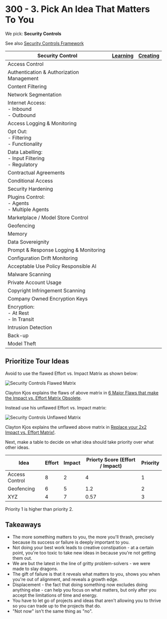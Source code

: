 # 300 - 3. Pick An Idea That Matters To You

We pick: **Security Controls**

See also [Security Controls Framework](https://securecontrolsframework.com/)

| Security Control | [Learning](https://github.com/vanHeemstraSystems/learning-security-controls) | [Creating](https://github.com/vanHeemstraSystems/creating-security-controls) |
| --- | --- | --- | 
| Access Control | | |
| Authentication & Authorization Management | | |
| Content Filtering | | |
| Network Segmentation | | |
| Internet Access:<br>- Inbound<br>- Outbound | | |
| Access Logging & Monitoring | | |
| Opt Out:<br>- Filtering<br>- Functionality | | |
| Data Labelling:<br>- Input Filtering<br>- Regulatory | | |
| Contractual Agreements | | |
| Conditional Access | | |
| Security Hardening | | |
| Plugins Control:<br>- Agents<br>- Multiple Agents | | |
| Marketplace / Model Store Control | | |
| Geofencing | | |
| Memory | | |
| Data Sovereignity | | |
| Prompt & Response Logging & Monitoring | | |
| Configuration Drift Monitoring | | |
| Acceptable Use Policy Responsible AI | | |
| Malware Scanning | | |
| Private Account Usage | | |
| Copyright Infringement Scanning | | |
| Company Owned Encryption Keys | | |
| Encryption:<br>- At Rest<br>- In Transit | | |
| Intrusion Detection | | |
| Back-up | | |
| Model Theft | | |

## Prioritize Tour Ideas

Avoid to use the flawed Effort vs. Impact Matrix as shown below:

![Security Controls Flawed Matrix](https://github.com/vanHeemstraSystems/start-finishing-security-controls/assets/1499433/de8b582b-1c2c-482f-80a2-16488a767ce7)

Clayton Kjos explains the flaws of above matrix in [6 Major Flaws that make the Impact vs. Effort Matrix Obsolete](https://www.claytonkjos.com/blog/6-major-flaws-that-make-the-impact-vs-effort-matrix-obsolete).

Instead use his unflawed Effort vs. Impact matrix:

![Security Controls Unflawed Matrix](https://github.com/vanHeemstraSystems/start-finishing-security-controls/assets/1499433/618abbc0-c653-41f6-a19d-0e456e2b5657)

Clayton Kjos explains the unflawed above matrix in [Replace your 2x2 Impact vs. Effort Matrix!](https://www.claytonkjos.com/blog/t88kggug5sz3p5asz8nx9pymze1d7n).

Next, make a table to decide on what idea should take priority over what other ideas.

| Idea | Effort | Impact | Priorty Score (Effort / Impact) | Priority |
| -- | -- | -- | -- | -- |
| Access Control | 8 | 2 | 4 | 1 |
| Geofencing | 6 | 5 | 1.2 | 2 |
| XYZ | 4 | 7 | 0.57 | 3 |

Priority 1 is higher than priority 2.

## Takeaways

- The more something matters to you, the more you'll thrash, precisely because its success or failure is deeply important to you.
- Not doing your best work leads to creative constipation - at a certain point, you're too toxic to take new ideas in because you're not getting them out.
- We are but the latest in the line of gritty problem-solvers - we were made to slay dragons.
- The gift of failure is that it reveals what matters to you, shows you when you're out of alignment, and reveals a growth edge.
- Displacement - the fact that doing something now excludes doing anything else - can help you focus on what matters, but only after you accept the limitations of time and energy.
- You have to let go of projects and ideas that aren't allowing you to thrive so you can trade up to the projects that do.
- "Not now" isn't the same thing as "no".
